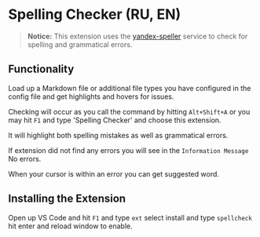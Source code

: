 # Spelling Checker (RU, EN)

>**Notice:** This extension uses the [yandex-speller](https://github.com/hcodes/yandex-speller) service to check for spelling and grammatical errors.

## Functionality

Load up a Markdown file or additional file types you have configured in the config file and get highlights and hovers for issues.

Checking will occur as you call the command by hitting `Alt+Shift+A` or you may hit `F1` and type 'Spelling Checker' and choose this extension.

It will highlight both spelling mistakes as well as grammatical errors.

If extension did not find any errors you will see in the `Information Message` No errors.

When your cursor is within an error you can get suggested word.

## Installing the Extension

Open up VS Code and hit `F1` and type `ext` select install and type `spellcheck` hit enter and reload window to enable.